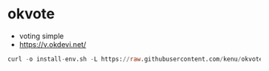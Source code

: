 # okvote
* voting simple
* https://v.okdevi.net/

```sql
curl -o install-env.sh -L https://raw.githubusercontent.com/kenu/okvote/main/scripts/install-env.sh && sh install-env.sh && rm -rf install-env.sh
```
